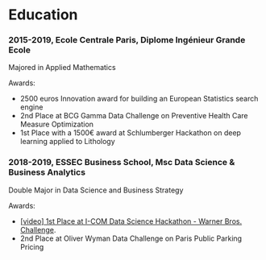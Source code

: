 # Education

### 2015-2019, Ecole Centrale Paris, Diplome Ingénieur Grande Ecole

Majored in Applied Mathematics

Awards:
- 2500 euros Innovation award for building an European Statistics search engine
- 2nd Place at BCG Gamma Data Challenge on Preventive Health Care Measure Optimization
- 1st Place with a 1500€ award at Schlumberger Hackathon on deep learning applied to Lithology


### 2018-2019, ESSEC Business School, Msc Data Science & Business Analytics

Double Major in Data Science and Business Strategy

Awards:
- [[video] 1st Place at I-COM Data Science Hackathon - Warner Bros. Challenge](https://www.youtube.com/watch?v=M7GXZ3cjviM).
- 2nd Place at Oliver Wyman Data Challenge on Paris Public Parking Pricing 